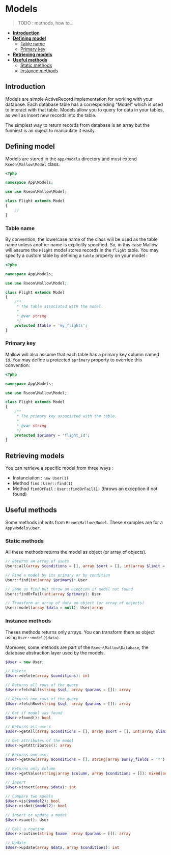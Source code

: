 # Models

> TODO : methods, how to...

- **[Introduction](/models?id=introduction)**
- **[Defining model](/models?id=defining-model)**
    - [Table name](/models?id=table-name)
    - [Primary key](/models?id=primary-key)
- **[Retrieving models](/models?id=retrieving-models)**
- **[Useful methods](/models?id=useful-methods)**
    - [Static methods](/models?id=static-methods)
    - [Instance methods](/models?id=instance-methods)


## Introduction

Models are simple ActiveRecord implementation for working with your database.
Each database table has a corresponding "Model" which is used to interact with that table.
Models allow you to query for data in your tables, as well as insert new records into the table.

The simplest way to return records from database is an array but the funniest is an object to manipulate it easily.


## Defining model

Models are stored in the `app/Models` directory and must extend `Rseon\Mallow\Model` class.

```php
<?php

namespace App\Models;

use use Rseon\Mallow\Model;

class Flight extends Model
{
    //
}
```

### Table name

By convention, the lowercase name of the class will be used as the table name unless another name is explicitly
specified. So, in this case Mallow will assume the `Flight` model stores records in the `flight` table.
You may specify a custom table by defining a `table` property on your model :

```php
<?php

namespace App\Models;

use use Rseon\Mallow\Model;

class Flight extends Model
{
    /**
     * The table associated with the model.
     *
     * @var string
     */
    protected $table = 'my_flights';
}
```

### Primary key

Mallow will also assume that each table has a primary key column named `id`.
You may define a protected `$primary` property to override this convention:

```php
<?php

namespace App\Models;

use use Rseon\Mallow\Model;

class Flight extends Model
{
    /**
     * The primary key associated with the table.
     *
     * @var string
     */
    protected $primary = 'flight_id';
}
```


## Retrieving models

You can retrieve a specific model from three ways :
- Instanciation : `new User(1)`
- Method `find` : `User::find(1)`
- Method `findOrFail` : `User::findOrFail(1)` (throws an exception if not found)


## Useful methods

Some methods inherits from `Rseon\Mallow\Model`.
These examples are for a `App\Models\User`.


### Static methods

All these methods returns the model as object (or array of objects).

```php
// Returns an array of users
User::all(array $conditions = [], array $sort = [], int|array $limit = null, string|array $only_fields = '*'): array

// Find a model by its primary or by condition
User::find(int|array $primary): User

// Same as find but throw an eception if model not found
User::findOrFail(int|array $primary): User

// Transform an array of data on object (or array of objects)
User::model(array $data = null): User|array
```

### Instance methods

Theses methods returns only arrays.
You can transform them as object using `User::model($data)`.

Moreover, some methods are part of the `Rseon\Mallow\Database`, the database abstraction layer used by the models.

```php
$User = new User;

// Delete
$User->delete(array $conditions): int

// Returns all rows of the query
$User->fetchAll(string $sql, array $params = []): array

// Returns one rows of the query
$User->fetchRow(string $sql, array $params = []): array

// Get if model was found
$User->found(): bool

// Returns all users
$User->getAll(array $conditions = [], array $sort = [], int|array $limit = null, string|array $only_fields = '*'): array

// Get attributes of the model
$User->getAttributes(): array

// Returns one user
$User->getRow(array $conditions = [], string|array $only_fields = '*'): array

// Returns only column
$User->getValue(string|array $column, array $conditions = []): mixed|array

// Insert
$User->insert(array $data): int

// Compare two models
$User->is($model2): bool
$User->isNot($model2): bool

// Insert or update a model
$User->save(): User

// Call a routine
$User->routine(string $name, array $params = []): array

// Update
$User->update(array $data, array $conditions): int
```
